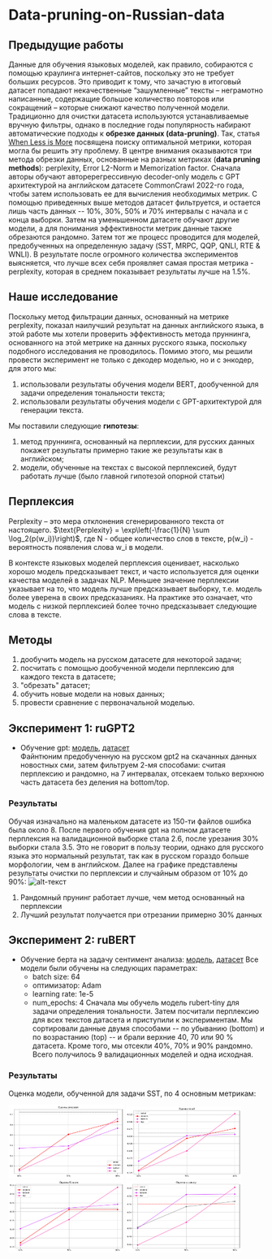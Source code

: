# Data-pruning-on-Russian-data
## Предыдущие работы
Данные для обучения языковых моделей, как правило, собираются с помощью краулинга интернет-сайтов, поскольку это не требует больших ресурсов. Это приводит к тому, что зачастую в итоговый датасет попадают некачественные “зашумленные” тексты –  неграмотно написанные, содержащие большое количество повторов или сокращений – которые снижают качество полученной модели. Традиционно для очистки датасета используются устанавливаемые вручную фильтры, однако в последние годы популярность набирают автоматические подходы к **обрезке данных (data-pruning)**. Так, статья [When Less is More](https://arxiv.org/pdf/2309.04564.pdf) посвящена поиску оптимальной метрики, которая могла бы решить эту проблему. В центре внимания оказываются три метода обрезки данных, основанные на разных метриках (**data pruning methods**): perplexity, Error L2-Norm и Memorization factor. Сначала авторы обучают авторерегрессивную decoder-only модель с GPT архитектурой на английском датасете CommonCrawl 2022-го года, чтобы затем использовать ее для вычисления необходимых метрик. С помощью приведенных выше методов датасет фильтруется, и остается лишь часть данных -- 10%, 30%, 50% и 70% интервалы с начала и с конца выборки. Затем на уменьшенном датасете обучают другие модели, а для понимания эффективности метрик данные также обрезаются рандомно. Затем тот же процесс проводится для моделей, предобученных на определенную задачу (SST, MRPC, QQP, QNLI, RTE & WNLI). В результате после огромного количества экспериментов выясняется, что лучше всех себя проявляет самая простая метрика - perplexity, которая в среднем показывает результаты лучше на 1.5%.

## Наше исследование
Поскольку метод фильтрации данных, основанный на метрике perplexity, показал наилучший результат на данных английского языка, в этой работе мы хотели проверить эффективность метода пруннинга, основанного на этой метрике на данных русского языка, поскольку подобного исследования не проводилось. Помимо этого, мы решили провести эксперимент не только с декодер моделью, но и с энкодер, для этого мы:
1) использовали результаты обучения модели BERT, дообученной для задачи определения тональности текста;
2) использовали результаты обучения модели с GPT-архитектурой для генерации текста.

Мы поставили следующие  **гипотезы**:
1) метод пруннинга, основанный на перплексии, для русских данных покажет результаты примерно такие же результаты как в английском;
2) модели, обученные на текстах с высокой перплексией, будут работать лучше (было главной гипотезой опорной статьи)

## Перплексия
Perplexity –  это мера отклонения сгенерированного текста от настоящего. 
$\text{Perplexity} = \exp\left(-\frac{1}{N} \sum \log_2(p(w_i))\right)$, где  N - общее количество слов в тексте, p(w_i) - вероятность появления слова w_i в модели.

В контексте языковых моделей перплексия оценивает, насколько хорошо модель предсказывает текст, и часто используется для оценки качества моделей в задачах NLP.
Меньшее значение перплексии указывает на то, что модель лучше предсказывает выборку, т.е. модель более уверена в своих предсказаниях. На практике это означает, что модель с низкой перплексией более точно предсказывает следующие слова в тексте.

## Методы
1) дообучить модель на русском датасете для некоторой задачи;
2) посчитать с помощью дообученной модели перплексию для каждого текста в датасете;
3) "обрезать" датасет;
4) обучить новые модели на новых данных;
5) провести сравнение с первоначальной моделью.
   
## Эксперимент 1: ruGPT2
* Обучение gpt: [модель](https://huggingface.co/ai-forever/rugpt3small_based_on_gpt2), [датасет](https://github.com/TatianaShavrina/taiga_site/blob/master/corpus/nplus1.md)  
Файнтюним предобученную на русском gpt2 на скачанных данных новостных сми, затем фильтруем 2-мя способами: считая перплексию и рандомно, на 7 интервалах, отсекаем только верхнюю часть датасета без деления на bottom/top.
### Результаты
Обучая изначально на маленьком датасете из 150-ти файлов ошибка была около 8. После первого обучения gpt на полном датасете перплексия на валидационной выборке стала 2.6, после урезания 30% выборки стала 3.5. Это не говорит в пользу теории, однако для русского языка это нормальный результат, так как в русском гораздо больше морфологии, чем в английском. Далее на графике представлены результаты очистки по перплексии и случайным образом от 10% до 90%:
![alt-текст](https://github.com/ssakk/Data-prunning-on-Russian-data/blob/main/rugpt_results.png )
1) Рандомный прунинг работает лучше, чем метод основанный на перплексии
2) Лучший результат получается при отрезании примерно 30% данных
## Эксперимент 2: ruBERT

* Обучение берта на задачу сентимент анализа: [модель](https://huggingface.co/cointegrated/rubert-tiny), [датасет](https://www.kaggle.com/competitions/sentiment-analysis-in-russian/overview)
Все модели были обучены на следующих параметрах:
  * batch size: 64
  * оптимизатор: Adam
  * learning rate: 1e-5
  * num_epochs: 4
Сначала мы обучель модель rubert-tiny для задачи определения тональности. Затем посчитали перплексию для всех текстов датасета и приступили к экспериментам. Мы сортировали данные двумя способами -- по убыванию (bottom) и по возрастанию (top) -- и брали верхние 40, 70 или 90 % датасета. Кроме того, мы отсекли 40%, 70% и 90% рандомно. Всего получилось 9 валидационных моделей и одна исходная. 

### Результаты
Оценка модели, обученной для задачи SST, по 4 основным метрикам:

<img src="bert_precision.png" width=45%> <img src="bert_recall.png" width=45%>
<img src="bert_f1.png" width=45%> <img src="bert_accuracy.png" width=45%>
